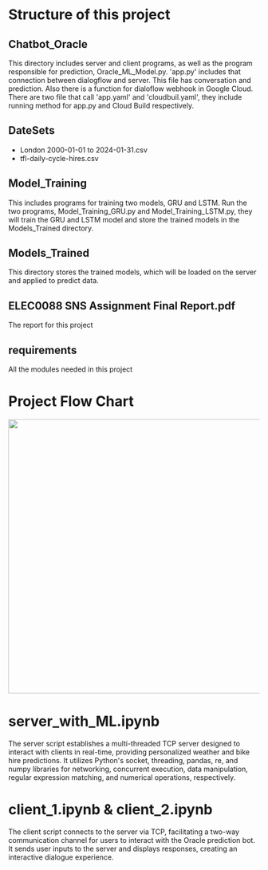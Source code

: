 # Structure of this project

## Chatbot_Oracle

This directory includes server and client programs, as well as the program responsible for prediction, Oracle_ML_Model.py.
'app.py' includes that connection between dialogflow and server. This file has conversation and prediction. Also there is a function for dialoflow webhook in Google Cloud. There are two file that call 'app.yaml' and 'cloudbuil.yaml', they include running method for app.py and Cloud Build respectively.

## DateSets

- London 2000-01-01 to 2024-01-31.csv
- tfl-daily-cycle-hires.csv

## Model_Training

This includes programs for training two models, GRU and LSTM. Run the two programs, Model_Training_GRU.py and Model_Training_LSTM.py, they will train the GRU and LSTM model and store the trained models in the Models_Trained directory.

## Models_Trained

This directory stores the trained models, which will be loaded on the server and applied to predict data.

## ELEC0088 SNS Assignment Final Report.pdf

The report for this project

## requirements

All the modules needed in this project

# Project Flow Chart

<img src="https://github.com/Flowey0622/Stronger/assets/160813460/d8ba7584-276f-49bb-a4d2-8c0efcbf13b8" width="550px">

# server_with_ML.ipynb

The server script establishes a multi-threaded TCP server designed to interact with clients in real-time, providing personalized weather and bike hire predictions. It utilizes Python's socket, threading, pandas, re, and numpy libraries for networking, concurrent execution, data manipulation, regular expression matching, and numerical operations, respectively.

# client_1.ipynb & client_2.ipynb

The client script connects to the server via TCP, facilitating a two-way communication channel for users to interact with the Oracle prediction bot. It sends user inputs to the server and displays responses, creating an interactive dialogue experience.



